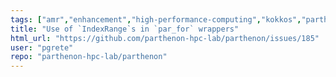 ```yaml
---
tags: ["amr","enhancement","high-performance-computing","kokkos","parthenon"]
title: "Use of `IndexRange`s in `par_for` wrappers"
html_url: "https://github.com/parthenon-hpc-lab/parthenon/issues/185"
user: "pgrete"
repo: "parthenon-hpc-lab/parthenon"
---
```


